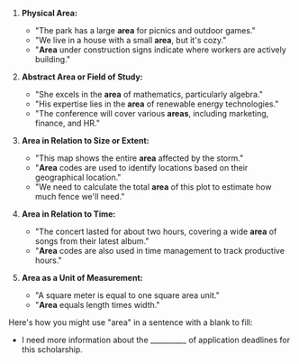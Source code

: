1. **Physical Area:**
   - "The park has a large **area** for picnics and outdoor games."
   - "We live in a house with a small **area**, but it's cozy."
   - "**Area** under construction signs indicate where workers are actively building."

2. **Abstract Area or Field of Study:**
   - "She excels in the **area** of mathematics, particularly algebra."
   - "His expertise lies in the **area** of renewable energy technologies."
   - "The conference will cover various **areas**, including marketing, finance, and HR."

3. **Area in Relation to Size or Extent:**
   - "This map shows the entire **area** affected by the storm."
   - "**Area** codes are used to identify locations based on their geographical location."
   - "We need to calculate the total **area** of this plot to estimate how much fence we'll need."

4. **Area in Relation to Time:**
   - "The concert lasted for about two hours, covering a wide **area** of songs from their latest album."
   - "**Area** codes are also used in time management to track productive hours."

5. **Area as a Unit of Measurement:**
   - "A square meter is equal to one square area unit."
   - "**Area** equals length times width."

Here's how you might use "area" in a sentence with a blank to fill:
- I need more information about the __________ of application deadlines for this scholarship.